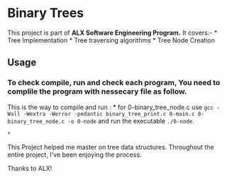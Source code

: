 <h1> Binary Trees</h1>

This project is part of <b>ALX Software Engineering Program.</b> It covers:- 
    * Tree Implementation
    * Tree traversing algorithms
    * Tree Node Creation


## Usage

### To check compile, run and check each program, You need to complile the program with nessecary file as follow.

This is the way to compile and run :
    * for 0-binary_tree_node.c use `gcc -Wall -Wextra -Werror -pedantic binary_tree_print.c 0-main.c 0-binary_tree_node.c -o 0-node` and run the executable `./0-node`.
    
    *

This Project helped me master on tree data structures. Throughout the entire project, I've been enjoying the process.

Thanks to ALX!